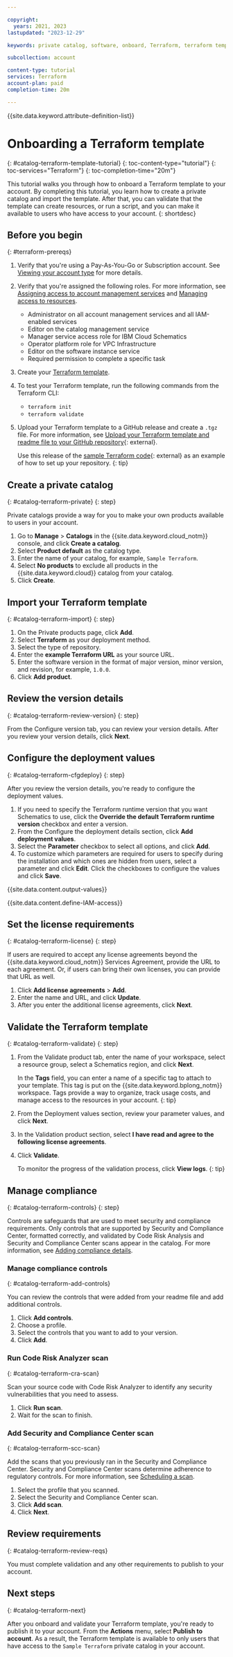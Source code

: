 ```yaml
---

copyright:
  years: 2021, 2023
lastupdated: "2023-12-29"

keywords: private catalog, software, onboard, Terraform, terraform template

subcollection: account

content-type: tutorial
services: Terraform
account-plan: paid
completion-time: 20m

---
```


{{site.data.keyword.attribute-definition-list}}

# Onboarding a Terraform template
{: #catalog-terraform-template-tutorial}
{: toc-content-type="tutorial"}
{: toc-services="Terraform"}
{: toc-completion-time="20m"}

This tutorial walks you through how to onboard a Terraform template to your account. By completing this tutorial, you learn how to create a private catalog and import the template. After that, you can validate that the template can create resources, or run a script, and you can make it available to users who have access to your account.
{: shortdesc}

## Before you begin
{: #terraform-prereqs}

1. Verify that you're using a Pay-As-You-Go or Subscription account. See [Viewing your account type](https://cloud.ibm.com/docs/account?topic=account-account_settings#view-acct-type) for more details.
1. Verify that you're assigned the following roles. For more information, see [Assigning access to account management services](https://cloud.ibm.com/docs/account?topic=account-account-services) and [Managing access to resources](https://cloud.ibm.com/docs/account?topic=account-assign-access-resources).

   * Administrator on all account management services and all IAM-enabled services
   * Editor on the catalog management service
   * Manager service access role for IBM Cloud Schematics
   * Operator platform role for VPC Infrastructure
   * Editor on the software instance service
   * Required permission to complete a specific task

1. Create your [Terraform template](/docs/schematics?topic=schematics-create-tf-config).
1. To test your Terraform template, run the following commands from the Terraform CLI:

   * `terraform init`
   * `terraform validate`

1. Upload your Terraform template to a GitHub release and create a `.tgz` file. For more information, see [Upload your Terraform template and readme file to your GitHub repository](https://github.com/IBM-Cloud/isv-vsi-product-deploy-sample/tree/main#upload-your-terraform-template-to-a-github-release){: external}.

   Use this release of the [sample Terraform code](https://github.com/IBM-Cloud/isv-vsi-product-deploy-sample/releases/tag/v1.0 ){: external} as an example of how to set up your repository.
   {: tip}

## Create a private catalog
{: #catalog-terraform-private}
{: step}

Private catalogs provide a way for you to make your own products available to users in your account.

1. Go to **Manage** > **Catalogs** in the {{site.data.keyword.cloud_notm}} console, and click **Create a catalog**.
1. Select **Product default** as the catalog type.
1. Enter the name of your catalog, for example, `Sample Terraform`.
1. Select **No products** to exclude all products in the {{site.data.keyword.cloud}} catalog from your catalog.
1. Click **Create**.

## Import your Terraform template
{: #catalog-terraform-import}
{: step}

1. On the Private products page, click **Add**.
1. Select **Terraform** as your deployment method.
1. Select the type of repository.
1. Enter the **example Terraform URL** as your source URL.
1. Enter the software version in the format of major version, minor version, and revision, for example, `1.0.0`.
1. Click **Add product**.

## Review the version details
{: #catalog-terraform-review-version}
{: step}

From the Configure version tab, you can review your version details. After you review your version details, click **Next**.

## Configure the deployment values
{: #catalog-terraform-cfgdeploy}
{: step}

After you review the version details, you're ready to configure the deployment values.

1. If you need to specify the Terraform runtime version that you want Schematics to use, click the **Override the default Terraform runtime version** checkbox and enter a version.
1. From the Configure the deployment details section, click **Add deployment values**.
1. Select the **Parameter** checkbox to select all options, and click **Add**.
1. To customize which parameters are required for users to specify during the installation and which ones are hidden from users, select a parameter and click **Edit**. Click the checkboxes to configure the values and click **Save**.

{{site.data.content.output-values}}

{{site.data.content.define-IAM-access}}

## Set the license requirements
{: #catalog-terraform-license}
{: step}

If users are required to accept any license agreements beyond the {{site.data.keyword.cloud_notm}} Services Agreement, provide the URL to each agreement. Or, if users can bring their own licenses, you can provide that URL as well.

1. Click **Add license agreements** > **Add**.
2. Enter the name and URL, and click **Update**.
3. After you enter the additional license agreements, click **Next**.

## Validate the Terraform template
{: #catalog-terraform-validate}
{: step}

1. From the Validate product tab, enter the name of your workspace, select a resource group, select a Schematics region, and click **Next**.

   In the **Tags** field, you can enter a name of a specific tag to attach to your template. This tag is put on the {{site.data.keyword.bplong_notm}} workspace. Tags provide a way to organize, track usage costs, and manage access to the resources in your account.
   {: tip}

1. From the Deployment values section, review your parameter values, and click **Next**.
1. In the Validation product section, select **I have read and agree to the following license agreements**.
1. Click **Validate**.

   To monitor the progress of the validation process, click **View logs**.
   {: tip}

## Manage compliance
{: #catalog-terraform-controls}
{: step}

Controls are safeguards that are used to meet security and compliance requirements. Only controls that are supported by Security and Compliance Center, formatted correctly, and validated by Code Risk Analysis and Security and Compliance Center scans appear in the catalog. For more information, see [Adding compliance details](/docs/account?topic=account-catalog-format-controls).

### Manage compliance controls
{: #catalog-terraform-add-controls}

You can review the controls that were added from your readme file and add additional controls.

1. Click **Add controls**.
1. Choose a profile.
1. Select the controls that you want to add to your version.
1. Click **Add**.

### Run Code Risk Analyzer scan
{: #catalog-terraform-cra-scan}

Scan your source code with Code Risk Analyzer to identify any security vulnerabilities that you need to assess.

1. Click **Run scan**.
2. Wait for the scan to finish.

### Add Security and Compliance Center scan
{: #catalog-terraform-scc-scan}

Add the scans that you previously ran in the Security and Compliance Center. Security and Compliance Center scans determine adherence to regulatory controls. For more information, see [Scheduling a scan](/docs/security-compliance?topic=security-compliance-scan-resources&interface=ui#scan-schedule-ui).

1. Select the profile that you scanned.
1. Select the Security and Compliance Center scan.
1. Click **Add scan**.
1. Click **Next**.

## Review requirements
{: #catalog-terraform-review-reqs}

You must complete validation and any other requirements to publish to your account.

## Next steps
{: #catalog-terraform-next}

After you onboard and validate your Terraform template, you're ready to publish it to your account. From the **Actions** menu, select **Publish to account**. As a result, the Terraform template is available to only users that have access to the `Sample Terraform` private catalog in your account.
